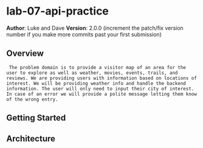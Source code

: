 # lab-07-api-practice

**Author**: Luke and Dave
**Version**: 2.0.0 (increment the patch/fix version number if you make more commits past your first submission)

## Overview
<!-- Provide a high level overview of what this application is and why you are building it, beyond the fact that it's an assignment for this class. (i.e. What's your problem domain?) -->
     The problem domain is to provide a visitor map of an area for the user to explore as well as weather, movies, events, trails, and reviews. We are providing users with information based on locations of interest. We will be providing weather info and handle the backend information. The user will only need to input their city of interest. In case of an error we will provide a polite message letting them know of the wrong entry. 

## Getting Started
<!-- What are the steps that a user must take in order to build this app on their own machine and get it running? -->
    


## Architecture
<!-- Provide a detailed description of the application design. What technologies (languages, libraries, etc) you're using, and any other relevant design information. -->